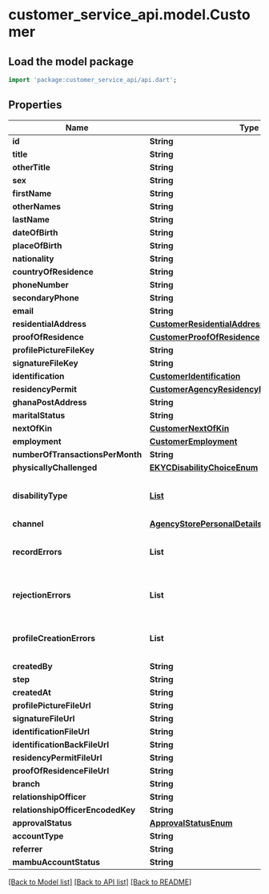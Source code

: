 # customer_service_api.model.Customer

## Load the model package
```dart
import 'package:customer_service_api/api.dart';
```

## Properties
Name | Type | Description | Notes
------------ | ------------- | ------------- | -------------
**id** | **String** |  | 
**title** | **String** |  | 
**otherTitle** | **String** |  | [optional] 
**sex** | **String** |  | 
**firstName** | **String** |  | 
**otherNames** | **String** |  | [optional] 
**lastName** | **String** |  | 
**dateOfBirth** | **String** |  | 
**placeOfBirth** | **String** |  | 
**nationality** | **String** |  | 
**countryOfResidence** | **String** |  | 
**phoneNumber** | **String** |  | 
**secondaryPhone** | **String** |  | [optional] 
**email** | **String** |  | [optional] 
**residentialAddress** | [**CustomerResidentialAddress**](CustomerResidentialAddress.md) |  | 
**proofOfResidence** | [**CustomerProofOfResidence**](CustomerProofOfResidence.md) |  | 
**profilePictureFileKey** | **String** |  | 
**signatureFileKey** | **String** |  | 
**identification** | [**CustomerIdentification**](CustomerIdentification.md) |  | 
**residencyPermit** | [**CustomerAgencyResidencyPermit**](CustomerAgencyResidencyPermit.md) |  | [optional] 
**ghanaPostAddress** | **String** |  | 
**maritalStatus** | **String** |  | [optional] 
**nextOfKin** | [**CustomerNextOfKin**](CustomerNextOfKin.md) |  | [optional] 
**employment** | [**CustomerEmployment**](CustomerEmployment.md) |  | [optional] 
**numberOfTransactionsPerMonth** | **String** |  | [optional] 
**physicallyChallenged** | [**EKYCDisabilityChoiceEnum**](EKYCDisabilityChoiceEnum.md) |  | [optional] 
**disabilityType** | [**List<DisabilityTypeEnum>**](DisabilityTypeEnum.md) |  | [optional] [default to const []]
**channel** | [**AgencyStorePersonalDetailsRequestChannelEnum**](AgencyStorePersonalDetailsRequestChannelEnum.md) |  | [optional] 
**recordErrors** | **List<String>** |  | [optional] [default to const []]
**rejectionErrors** | **List<String>** |  | [optional] [default to const []]
**profileCreationErrors** | **List<String>** |  | [optional] [default to const []]
**createdBy** | **String** |  | 
**step** | **String** |  | 
**createdAt** | **String** |  | 
**profilePictureFileUrl** | **String** |  | 
**signatureFileUrl** | **String** |  | 
**identificationFileUrl** | **String** |  | 
**identificationBackFileUrl** | **String** |  | 
**residencyPermitFileUrl** | **String** |  | 
**proofOfResidenceFileUrl** | **String** |  | 
**branch** | **String** |  | 
**relationshipOfficer** | **String** |  | 
**relationshipOfficerEncodedKey** | **String** |  | 
**approvalStatus** | [**ApprovalStatusEnum**](ApprovalStatusEnum.md) |  | 
**accountType** | **String** |  | 
**referrer** | **String** |  | 
**mambuAccountStatus** | **String** |  | 

[[Back to Model list]](../README.md#documentation-for-models) [[Back to API list]](../README.md#documentation-for-api-endpoints) [[Back to README]](../README.md)


